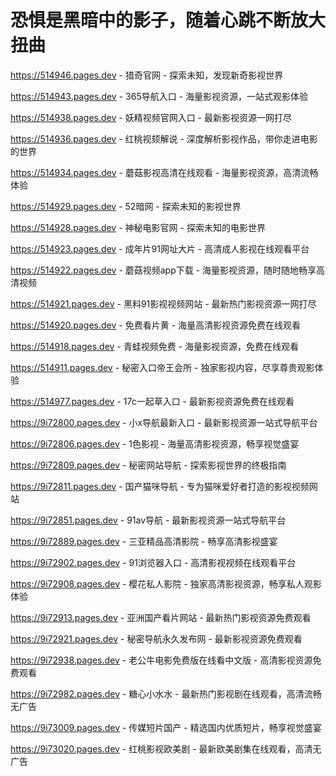 # 恐惧是黑暗中的影子，随着心跳不断放大扭曲

https://514946.pages.dev - 猎奇官网 - 探索未知，发现新奇影视世界

https://514943.pages.dev - 365导航入口 - 海量影视资源，一站式观影体验

https://514938.pages.dev - 妖精视频官网入口 - 最新影视资源一网打尽

https://514936.pages.dev - 红桃视颏解说 - 深度解析影视作品，带你走进电影的世界

https://514934.pages.dev - 蘑菇影视高清在线观看 - 海量影视资源，高清流畅体验

https://514929.pages.dev - 52暗网 - 探索未知的影视世界

https://514928.pages.dev - 神秘电影官网 - 探索未知的电影世界

https://514923.pages.dev - 成年片91网址大片 - 高清成人影视在线观看平台

https://514922.pages.dev - 蘑菇视频app下载 - 海量影视资源，随时随地畅享高清视频

https://514921.pages.dev - 黑料91影视视频网站 - 最新热门影视资源一网打尽

https://514920.pages.dev - 免费看片黄 - 海量高清影视资源免费在线观看

https://514918.pages.dev - 青蛙视频免费 - 海量影视资源，免费在线观看

https://514911.pages.dev - 秘密入口帝王会所 - 独家影视内容，尽享尊贵观影体验

https://514977.pages.dev - 17c一起草入口 - 最新影视资源免费在线观看

https://9i72800.pages.dev - 小x导航最新入口 - 最新影视资源一站式导航平台

https://9i72806.pages.dev - 1色影视 - 海量高清影视资源，畅享视觉盛宴

https://9i72809.pages.dev - 秘密网站导航 - 探索影视世界的终极指南

https://9i72811.pages.dev - 国产猫咪导航 - 专为猫咪爱好者打造的影视视频网站

https://9i72851.pages.dev - 91av导航 - 最新影视资源一站式导航平台

https://9i72889.pages.dev - 三亚精品高清影院 - 畅享高清影视盛宴

https://9i72902.pages.dev - 91浏览器入口 - 高清影视视频在线观看平台

https://9i72908.pages.dev - 樱花私人影院 - 独家高清影视资源，畅享私人观影体验

https://9i72913.pages.dev - 亚洲国产看片网站 - 最新热门影视资源免费观看

https://9i72921.pages.dev - 秘密导航永久发布网 - 最新影视资源免费观看

https://9i72938.pages.dev - 老公牛电影免费版在线看中文版 - 高清影视资源免费观看

https://9i72982.pages.dev - 糖心小水水 - 最新热门影视剧在线观看，高清流畅无广告

https://9i73009.pages.dev - 传媒短片国产 - 精选国内优质短片，畅享视觉盛宴

https://9i73020.pages.dev - 红桃影视欧美剧 - 最新欧美剧集在线观看，高清无广告
